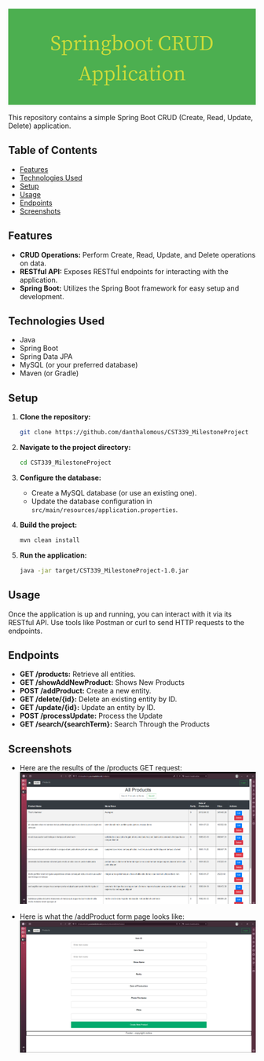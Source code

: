 ![Springboot CRUDApplication](Springboot_CRUD_Application.png)

This repository contains a simple Spring Boot CRUD (Create, Read, Update, Delete) application.

## Table of Contents

- [Features](#features)
- [Technologies Used](#technologies-used)
- [Setup](#setup)
- [Usage](#usage)
- [Endpoints](#endpoints)
- [Screenshots](#screenshots)

## Features

- **CRUD Operations:** Perform Create, Read, Update, and Delete operations on data.
- **RESTful API:** Exposes RESTful endpoints for interacting with the application.
- **Spring Boot:** Utilizes the Spring Boot framework for easy setup and development.

## Technologies Used

- Java
- Spring Boot
- Spring Data JPA
- MySQL (or your preferred database)
- Maven (or Gradle)

## Setup

1. **Clone the repository:**

    ```bash
    git clone https://github.com/danthalomous/CST339_MilestoneProject
    ```

2. **Navigate to the project directory:**

    ```bash
    cd CST339_MilestoneProject
    ```

3. **Configure the database:**

    - Create a MySQL database (or use an existing one).
    - Update the database configuration in `src/main/resources/application.properties`.

4. **Build the project:**

    ```bash
    mvn clean install
    ```

5. **Run the application:**

    ```bash
    java -jar target/CST339_MilestoneProject-1.0.jar
    ```

## Usage

Once the application is up and running, you can interact with it via its RESTful API. Use tools like Postman or curl to send HTTP requests to the endpoints.

## Endpoints

- **GET /products:** Retrieve all entities.
- **GET /showAddNewProduct:** Shows New Products
- **POST /addProduct:** Create a new entity.
- **GET /delete/{id}:** Delete an existing entity by ID.
- **GET /update/{id}:** Update an entity by ID.
- **POST /processUpdate:** Process the Update
- **GET /search/{searchTerm}:** Search Through the Products

## Screenshots
- Here are the results of the /products GET request:
  ![Products Page](Untitled1.png)

- Here is what the /addProduct form page looks like:
  ![New Product Page](Untitled.png)
